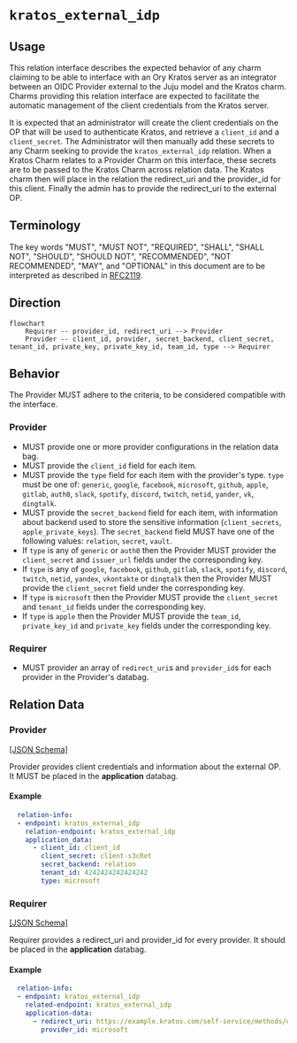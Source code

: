 # `kratos_external_idp`

## Usage
This relation interface describes the expected behavior of any charm claiming to be able to interface with an Ory Kratos server as an integrator between an OIDC Provider external to the Juju model  and the Kratos charm. Charms providing this relation interface are expected to facilitate the automatic management of the client credentials from the Kratos server.

It is expected that an administrator will create the client credentials on the OP that will be used to authenticate Kratos, and retrieve a `client_id` and a `client_secret`. The Administrator will then manually add these secrets to any Charm seeking to provide the `kratos_external_idp` relation. When a Kratos Charm relates to a Provider Charm on this interface, these secrets are to be passed to the Kratos Charm across relation data. The Kratos charm then will place in the relation the redirect_uri and the provider_id for this client. Finally the admin has to provide the redirect_uri to the external OP.

## Terminology

The key words "MUST", "MUST NOT", "REQUIRED", "SHALL", "SHALL NOT", "SHOULD", "SHOULD NOT", "RECOMMENDED", "NOT RECOMMENDED", "MAY", and "OPTIONAL" in this document are to be interpreted as described in [RFC2119](https://www.rfc-editor.org/rfc/rfc2119).

## Direction

```mermaid
flowchart
    Requirer -- provider_id, redirect_uri --> Provider
    Provider -- client_id, provider, secret_backend, client_secret, tenant_id, private_key, private_key_id, team_id, type --> Requirer
```

## Behavior

The Provider MUST adhere to the criteria, to be considered compatible with the interface.

### Provider
- MUST provide one or more provider configurations in the relation data bag.
- MUST provide the `client_id` field for each item.
- MUST provide the `type` field for each item with the provider's type. `type` must be one of: `generic`, `google`, `facebook`, `microsoft`, `github`, `apple`, `gitlab`, `auth0`, `slack`, `spotify`, `discord`, `twitch`, `netid`, `yander`, `vk`, `dingtalk`.
- MUST provide the `secret_backend` field for each item, with information about backend used to store the sensitive information (`client_secrets`, `apple_private_keys`). The `secret_backend` field MUST have one of the following values: `relation`, `secret`, `vault`.
- If `type` is any of `generic` or `auth0` then the Provider MUST provider the `client_secret` and `issuer_url` fields under the corresponding key.
- If `type` is any of `google`, `facebook`, `github`, `gitlab`, `slack`, `spotify`, `discord`, `twitch`, `netid`, `yandex`, `vkontakte` or `dingtalk` then the Provider MUST provide the `client_secret` field under the corresponding key.
- If `type` is `microsoft` then the Provider MUST provide the `client_secret` and `tenant_id` fields under the corresponding key.
- If `type` is `apple` then the Provider MUST provide the `team_id`, `private_key_id` and `private_key` fields under the corresponding key.

### Requirer
- MUST provider an array of `redirect_uri`s and `provider_id`s for each provider in the Provider's databag.

## Relation Data

### Provider

[\[JSON Schema\]](./schemas/provider.json)

Provider provides client credentials and information about the external OP. It MUST be placed in the **application** databag.

#### Example
```yaml
  relation-info:
  - endpoint: kratos_external_idp
    relation-endpoint: kratos_external_idp
    application_data:
      - client_id: client_id
        client_secret: cl1ent-s3cRet
        secret_backend: relation
        tenant_id: 4242424242424242
        type: microsoft
```

### Requirer

[\[JSON Schema\]](./schemas/requirer.json)

Requirer provides a redirect_uri and provider_id for every provider. It should be placed in the **application** databag.

#### Example

```yaml
  relation-info:
  - endpoint: kratos_external_idp
    related-endpoint: kratos_external_idp
    application-data:
      - redirect_uri: https://example.kratos.com/self-service/methods/oidc/callback/microsoft
        provider_id: microsoft
```

